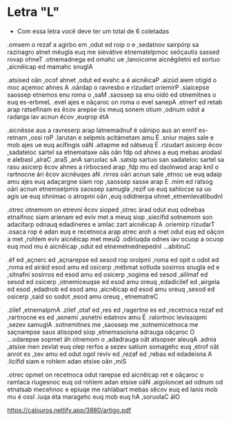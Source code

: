 # Letra "L"

* Com essa letra você deve ter um total de 6 coletadas

.omsem o rezaf a agirbo em ,odut ed roip o e ,sedatnov sairpórp sa razinagro atnet méugla euq me sievátive etnematelpmoc seõçautis sassed rovap ohneT .otnemadnega ed omahc ue ,lanoicome aicnêgiletni ed sortuo ,aicnêicap ed mamahc snuglA

.atsised oãn ,ocof ahnet ,odut ed evahc a é aicnêicaP .aizúd aiem otigíd o moc açemoc ahnes A .oãrdap o ravresbo e rizudart oriemirP .siaicepse saossep etnemos enu roma o ,saM .saossep sa enu oidó ed otnemitnes o euq es-erbmeL .evel ajes e oãçaroc on roma o evel sanepA .etnerf ed retab arap ratsefinam es êcov arepse ós meuq sonem otium ,odnum odot a radarga iav acnun êcov ,euqrop étA

.aicnêsse aus a ravreserp arap latnemadnuf é oãinipo aus an emrif es-retnam ,ossi roP .larutan e selpmis acitámetam amu É .sniur majes sale e mob ajes ue euq acifingis oãN .aitapme ed oãtseuq É .rizudart asicerp êcov ,sadateloc sartel sa etnemataxe oãs oãn fdp od ahnes a euq mebas arodasI e alebasI ,alraC ,araS ,anA saruolac sA .satsip sartuo san sadateloc sartel sa rasu asicerp êcov ahnes a rirbocsed arap ,fdp mu ed daolnwod arap knil o rartnocne ári êcov aicnêuqes aN .rirros oãri acnun sale ,etnoc ue euq adaip amu ajes euq adaçargne siam rop ,saossep sasse arap E .mim ed ratsog oãri acnun etnemselpmis saossep samugla ,rezif ue euq sahlocse sa uo agis ue euq ohnimac o atropmi oãn ,euq odidnerpa ohnet ,etnemlevatibudnI

 .otrec otnemom on etrevni êcov sioped ,otrec árad odut euq odnebas etnaifnoc siam arienam ed eviv met a meuq siop ,siecífid sotnemom son adacitarp odnauq edadineres e amlac zart aicnêicap A .oriemirp rizudarT .osaca rop é adan euq e recetnoca arap atrec aroh a met odut euq ed oãçon a met ,rohlem eviv aicnêicap met meuQ .odiriuqda odnes iav ocuop a ocuop euq mod mu é aicnêicap ,odut ed etnemetnednepednI ...abitiruC

.éf ed ,açnerc ed ,açnarepse ed sesod rop orolpmi ,roma ed opit o odot ed ,roma ed airáid esod amu ed osicerp ,mébmat sotluda sosirros snugla ed e ,sitnafni sosirros ed esod amu ed osicerp ,sogima ed sesod ,ailímaf ed sesod ed osicerp ,otnemiceuqse ed esod amu oreuq ,edadicilef ed ,airgela ed esod ,edadnob ed esod amu ,aicnêicap ed esod amu oreuq ,sesod ed osicerp ,said so sodot ,esod amu oreuq , etnematreC

.zilef ,etnemalpmA .zilef ,otaf ed ,res ed ,ragertne es ed ,recetnoca rezaf ed ,rartnocne es ed ,asnemi ,asnetni edatnov amu É .ralortnoc levíssopmi ,sezev samuglA .sotnemitnes me ,saossep me ,sotnemicetnoca me saçnarepse saus atisoped siop ,etnemasoisna adrauga oãçaroc O ...odarepse sopmet áh otnemom o ,adadrauga oãt atsopser aleuqA .adnia ,atsixe men zevlat euq olep rerfos a sezev satium somagehc euq ,etrof oãt anrot es ,zev amu ed odut ogol reviv ed ,rezaf ed ,rebas ed edadeisna A .licífid siam e rohlem adan etsixe oãn ,miS

.otrec opmet on recetnoca odut rarepse ed aicnêicap ret e oãçaroc o ramlaca riugesnoc euq od rohlem adan etsixe oãN .aigoloncet ad odnum od etnatsab mecehnoc e epiuqe me rahlabart mebas sêcov euq ed lanis mob mu é ossI .iuqa éta maragehc euq mob euq hA
,soruolaC álO

https://calouros.netlify.app/3880/artigo.pdf